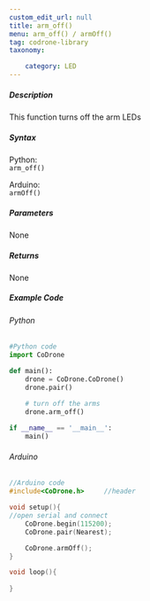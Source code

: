 ```yaml
---
custom_edit_url: null
title: arm_off()
menu: arm_off() / armOff()
tag: codrone-library
taxonomy:

	category: LED
---
```


##### Description

This function turns off the arm LEDs

##### Syntax
Python:<br />
```arm_off()```<br />

Arduino:<br />
```armOff()```<br />

##### Parameters

None

##### Returns

None

##### Example Code
###### Python
```python
#Python code
import CoDrone

def main():
	drone = CoDrone.CoDrone()
	drone.pair()

	# turn off the arms
	drone.arm_off()
	
if __name__ == '__main__':
	main()

```
###### Arduino
```c
//Arduino code
#include<CoDrone.h>		//header

void setup(){
//open serial and connect
	CoDrone.begin(115200);
	CoDrone.pair(Nearest);

	CoDrone.armOff();
}

void loop(){
	
}

```